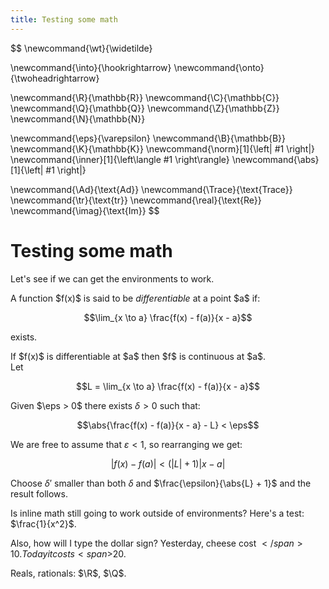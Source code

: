 ```yaml
---
title: Testing some math
---
```

$$
\newcommand{\wt}{\widetilde}

\newcommand{\into}{\hookrightarrow}
\newcommand{\onto}{\twoheadrightarrow}

\newcommand{\R}{\mathbb{R}}
\newcommand{\C}{\mathbb{C}}
\newcommand{\Q}{\mathbb{Q}}
\newcommand{\Z}{\mathbb{Z}}
\newcommand{\N}{\mathbb{N}}

\newcommand{\eps}{\varepsilon}
\newcommand{\B}{\mathbb{B}}
\newcommand{\K}{\mathbb{K}}
\newcommand{\norm}[1]{\left\| #1 \right\|}
\newcommand{\inner}[1]{\left\langle #1 \right\rangle}
\newcommand{\abs}[1]{\left| #1 \right|}

\newcommand{\Ad}{\text{Ad}}
\newcommand{\Trace}{\text{Trace}}
\newcommand{\tr}{\text{tr}}
\newcommand{\real}{\text{Re}}
\newcommand{\imag}{\text{Im}}
$$

# Testing some math

Let's see if we can get the environments to work.

<div class="definition">
A function $f(x)$ is said to be <i>differentiable</i> at a point $a$ if:

$$\lim_{x \to a} \frac{f(x) - f(a)}{x - a}$$

exists.
</div>

<div class="lemma">
If $f(x)$ is differentiable at $a$ then $f$ is continuous at $a$.
</div>
<div class="proof">
Let

$$L = \lim_{x \to a} \frac{f(x) - f(a)}{x - a}$$

Given $\eps > 0$ there exists $\delta > 0$ such that:

$$\abs{\frac{f(x) - f(a)}{x - a} - L} < \eps$$

We are free to assume that $\varepsilon < 1$, so rearranging we get:

$$\left| f(x) - f(a) \right| < (\left| L \right| + 1) \left| x - a \right|$$

Choose $\delta'$ smaller than both $\delta$ and $\frac{\epsilon}{\abs{L} + 1}$ and the result follows.
</div>

Is inline math still going to work outside of environments? Here's a test: $\frac{1}{x^2}$.

Also, how will I type the dollar sign?  Yesterday, cheese cost <span>$</span>10. Today it costs <span>$</span>20.

Reals, rationals: $\R$, $\Q$.
